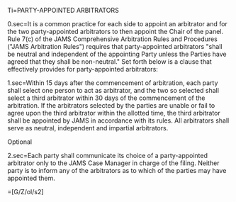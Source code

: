 Ti=PARTY-APPOINTED ARBITRATORS

0.sec=It is a common practice for each side to appoint an arbitrator and for the two party-appointed arbitrators to then appoint the Chair of the panel. Rule 7(c) of the JAMS Comprehensive Arbitration Rules and Procedures ("JAMS Arbitration Rules") requires that party-appointed arbitrators "shall be neutral and independent of the appointing Party unless the Parties have agreed that they shall be non-neutral." Set forth below is a clause that effectively provides for party-appointed arbitrators:

1.sec=Within 15 days after the commencement of arbitration, each party shall select one person to act as arbitrator, and the two so selected shall select a third arbitrator within 30 days of the commencement of the arbitration. If the arbitrators selected by the parties are unable or fail to agree upon the third arbitrator within the allotted time, the third arbitrator shall be appointed by JAMS in accordance with its rules. All arbitrators shall serve as neutral, independent and impartial arbitrators.

Optional

2.sec=Each party shall communicate its choice of a party-appointed arbitrator only to the JAMS Case Manager in charge of the filing. Neither party is to inform any of the arbitrators as to which of the parties may have appointed them.

=[G/Z/ol/s2]

